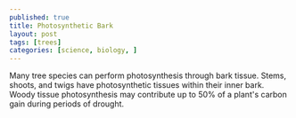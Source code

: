 ```yaml
---
published: true
title: Photosynthetic Bark
layout: post
tags: [trees]
categories: [science, biology, ]
---
```

Many tree species can perform photosynthesis through bark tissue. Stems, shoots, and twigs have photosynthetic tissues within their inner bark. Woody tissue photosynthesis may contribute up to 50% of a plant's carbon gain during periods of drought.